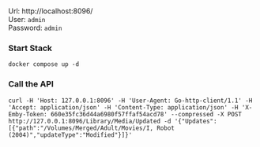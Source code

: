 ###
Url: http://localhost:8096/  
User: `admin`  
Password: `admin`  

### Start Stack
```
docker compose up -d
```

### Call the API

```
curl -H 'Host: 127.0.0.1:8096' -H 'User-Agent: Go-http-client/1.1' -H 'Accept: application/json' -H 'Content-Type: application/json' -H 'X-Emby-Token: 660e35fc36d44a6980f57ffaf54acd78' --compressed -X POST http://127.0.0.1:8096/Library/Media/Updated -d '{"Updates":[{"path":"/Volumes/Merged/Adult/Movies/I, Robot (2004)","updateType":"Modified"}]}'
```

